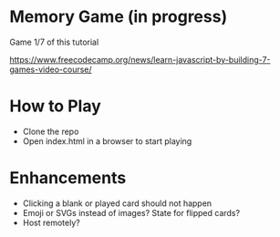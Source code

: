 # Memory Game (in progress)

Game 1/7 of this tutorial

https://www.freecodecamp.org/news/learn-javascript-by-building-7-games-video-course/

# How to Play

- Clone the repo
- Open index.html in a browser to start playing

# Enhancements

- Clicking a blank or played card should not happen
- Emoji or SVGs instead of images? State for flipped cards?
- Host remotely?
